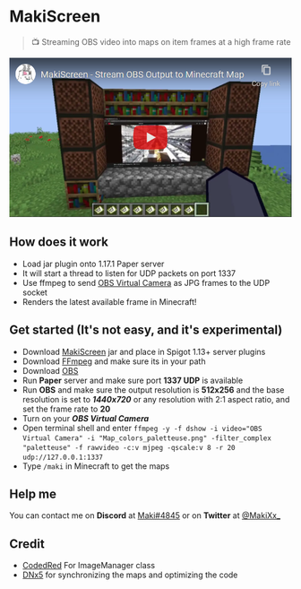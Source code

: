 # MakiScreen
> 📺 Streaming OBS video into maps on item frames at a high frame rate

[![](youtube-embed.png)](https://youtu.be/IvEZr8z5eu4)

## How does it work

- Load jar plugin onto 1.17.1 Paper server
- It will start a thread to listen for UDP packets on port 1337
- Use ffmpeg to send [OBS Virtual Camera](https://www.youtube.com/watch?v=bfrknjDzukI) as JPG frames to the UDP socket
- Renders the latest available frame in Minecraft! 

## Get started (It's not easy, and it's experimental)

- Download [MakiScreen](https://github.com/makitsune/MakiScreen/releases/tag/1.0) jar and place in Spigot 1.13+ server plugins
- Download [FFmpeg](http://ffmpeg.org/download.html) and make sure its in your path
- Download [OBS](https://obsproject.com)
- Run **Paper** server and make sure port **1337 UDP** is available
- Run **OBS** and make sure the output resolution is **512x256** and the base resolution is set to ***1440x720*** or any resolution with 2:1 aspect ratio, and set the frame rate to **20**
- Turn on your ***OBS Virtual Camera***
- Open terminal shell and enter `ffmpeg -y -f dshow -i video="OBS Virtual Camera" -i "Map_colors_paletteuse.png" -filter_complex "paletteuse" -f rawvideo -c:v mjpeg -qscale:v 8 -r 20 udp://127.0.0.1:1337`
- Type `/maki` in Minecraft to get the maps

## Help me

You can contact me on **Discord** at [Maki#4845](https://maki.cat/discord) or on **Twitter** at [@MakiXx_](https://twitter.com/MakiXx_)

## Credit
- [CodedRed](https://www.youtube.com/channel/UC_kPUW3XPrCCRT9a4Pnf1Tg) For ImageManager class
- [DNx5](https://github.com/dnx5) for synchronizing the maps and optimizing the code